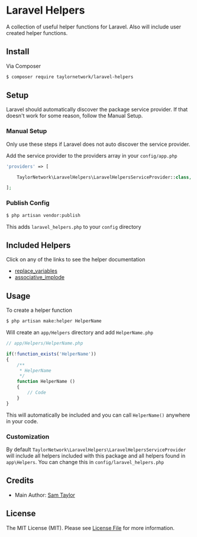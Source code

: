 # Laravel Helpers

A collection of useful helper functions for Laravel. Also will include user created helper functions.

## Install

Via Composer

``` bash
$ composer require taylornetwork/laravel-helpers
```

## Setup

Laravel should automatically discover the package service provider. If that doesn't work for some reason, follow the Manual Setup.

### Manual Setup

Only use these steps if Laravel does not auto discover the service provider.

Add the service provider to the providers array in your `config/app.php`

``` php
'providers' => [

	TaylorNetwork\LaravelHelpers\LaravelHelpersServiceProvider::class,

];
```

### Publish Config

``` bash
$ php artisan vendor:publish
```

This adds `laravel_helpers.php` to your `config` directory

## Included Helpers

Click on any of the links to see the helper documentation

- [replace_variables][link-replace-variables]
- [associative_implode][link-associative-implode]

## Usage

To create a helper function 

``` bash
$ php artisan make:helper HelperName
```

Will create an `app/Helpers` directory and add `HelperName.php`

``` php 
// app/Helpers/HelperName.php

if(!function_exists('HelperName'))
{
	/**
	 * HelperName 
	 */ 
	function HelperName ()
	{
		// Code
	}
}
```

This will automatically be included and you can call `HelperName()` anywhere in your code.

### Customization

By default `TaylorNetwork\LaravelHelpers\LaravelHelpersServiceProvider` will include all helpers included with this package and all helpers found in `app\Helpers`. You can change this in `config/laravel_helpers.php`


## Credits

- Main Author: [Sam Taylor][link-author]

## License

The MIT License (MIT). Please see [License File](LICENSE.md) for more information.

[link-author]: https://github.com/taylornetwork
[link-replace-variables]: https://github.com/taylornetwork/replace-variables
[link-associative-implode]: https://github.com/taylornetwork/associative-implode